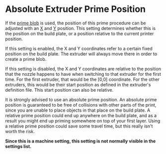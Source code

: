 Absolute Extruder Prime Position
====
If the [prime blob](prime_blob_enable.md) is used, the position of this prime procedure can be adjusted with an [X](extruder_prime_pos_x.md) and [Y](extruder_prime_pos_y.md) position. This setting determines whether this is the position on the build plate, or a position relative to the current printer position.

If this setting is enabled, the X and Y coordinates refer to a certain fixed position on the build plate. The extruder will always move there in order to create a prime blob.

If this setting is disabled, the X and Y coordinates are relative to the position that the nozzle happens to have when switching to that extruder for the first time. For the first extruder, that would be the [0,0] coordinate. For the other extruders, this would be their start position as defined in the extruder's definition file. This start position can also be relative.

It is strongly advised to use an absolute prime position. An absolute prime position is guaranteed to be free of collisions with other parts of the print, since you are unable to place objects in that place on the build plate. A relative prime position could end up anywhere on the build plate, and as a result you might end up priming somewhere on top of your first layer. Using a relative prime position could save some travel time, but this really isn't worth the risk.

**Since this is a machine setting, this setting is not normally visible in the settings list.**